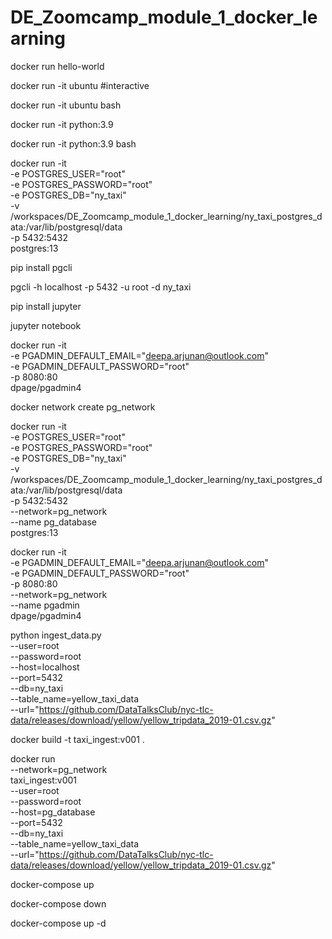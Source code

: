 # DE_Zoomcamp_module_1_docker_learning

docker run hello-world

docker run -it ubuntu #interactive

docker run -it ubuntu bash

docker run -it python:3.9

docker run -it python:3.9 bash

docker run -it \
-e POSTGRES_USER="root" \
-e POSTGRES_PASSWORD="root" \
-e POSTGRES_DB="ny_taxi" \
-v /workspaces/DE_Zoomcamp_module_1_docker_learning/ny_taxi_postgres_data:/var/lib/postgresql/data \
-p 5432:5432 \
postgres:13

pip install pgcli

pgcli -h localhost -p 5432 -u root -d ny_taxi

pip install jupyter

jupyter notebook

docker run -it \
-e PGADMIN_DEFAULT_EMAIL="deepa.arjunan@outlook.com" \
-e PGADMIN_DEFAULT_PASSWORD="root" \
-p 8080:80 \
dpage/pgadmin4

docker network create pg_network

docker run -it \
-e POSTGRES_USER="root" \
-e POSTGRES_PASSWORD="root" \
-e POSTGRES_DB="ny_taxi" \
-v /workspaces/DE_Zoomcamp_module_1_docker_learning/ny_taxi_postgres_data:/var/lib/postgresql/data \
-p 5432:5432 \
--network=pg_network \
--name pg_database \
postgres:13

docker run -it \
-e PGADMIN_DEFAULT_EMAIL="deepa.arjunan@outlook.com" \
-e PGADMIN_DEFAULT_PASSWORD="root" \
-p 8080:80 \
--network=pg_network \
--name pgadmin \
dpage/pgadmin4

python ingest_data.py \
--user=root \
--password=root \
--host=localhost \
--port=5432 \
--db=ny_taxi \
--table_name=yellow_taxi_data \
--url="https://github.com/DataTalksClub/nyc-tlc-data/releases/download/yellow/yellow_tripdata_2019-01.csv.gz"

docker build -t taxi_ingest:v001 .

docker run  \
--network=pg_network \
taxi_ingest:v001 \
--user=root \
--password=root \
--host=pg_database \
--port=5432 \
--db=ny_taxi \
--table_name=yellow_taxi_data \
--url="https://github.com/DataTalksClub/nyc-tlc-data/releases/download/yellow/yellow_tripdata_2019-01.csv.gz" 


docker-compose up

docker-compose down

docker-compose up -d

